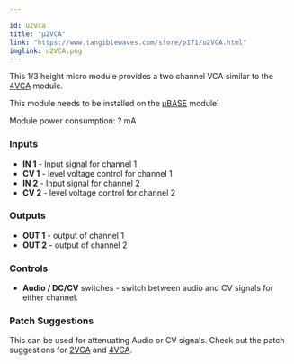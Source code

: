 ```yaml
---

id: u2vca
title: "µ2VCA"
link: "https://www.tangiblewaves.com/store/p171/u2VCA.html"
imglink: u2VCA.png
---
```





This 1/3 height micro module provides a two channel VCA similar to the [4VCA](https://wiki.aemodular.com/pmwiki.php/AeManual/4VCA) module.

This module needs to be installed on the [µBASE](https://wiki.aemodular.com/pmwiki.php/AeManual/UBASE) module!

Module power consumption: ? mA

### Inputs

*   **IN 1** - Input signal for channel 1
*   **CV 1** - level voltage control for channel 1
*   **IN 2** - Input signal for channel 2
*   **CV 2** - level voltage control for channel 2

### Outputs

*   **OUT 1** - output of channel 1
*   **OUT 2** - output of channel 2

### Controls

*   **Audio / DC/CV** switches - switch between audio and CV signals for either channel.

### Patch Suggestions

This can be used for attenuating Audio or CV signals. Check out the patch suggestions for [2VCA](https://wiki.aemodular.com/pmwiki.php/AeManual/2VCA) and [4VCA](https://wiki.aemodular.com/pmwiki.php/AeManual/4VCA).





